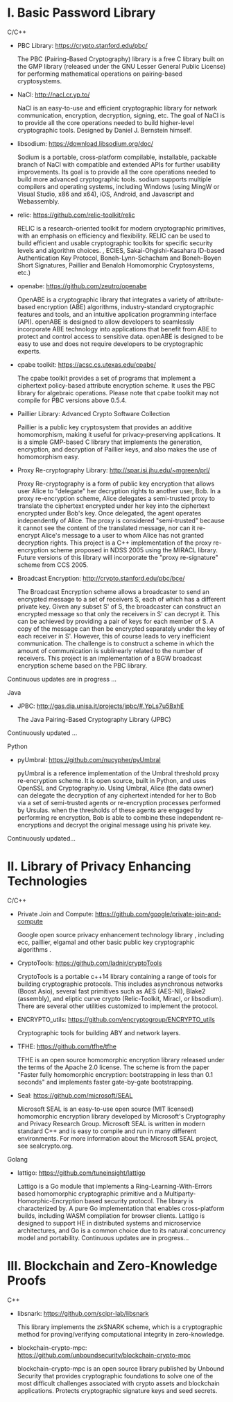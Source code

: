 # I. Basic Password Library

C/C++

- PBC Library: https://crypto.stanford.edu/pbc/

  The PBC (Pairing-Based Cryptography) library is a free C library built on the GMP library (released under the GNU Lesser General Public License) for performing mathematical operations on pairing-based cryptosystems.

- NaCl: http://nacl.cr.yp.to/ 

  NaCl is an easy-to-use and efficient cryptographic library for network communication, encryption, decryption, signing, etc. The goal of NaCl is to provide all the core operations needed to build higher-level cryptographic tools. Designed by Daniel J. Bernstein himself.   

- libsodium: https://download.libsodium.org/doc/ 

  Sodium is a portable, cross-platform compilable, installable, packable branch of NaCl with compatible and extended APIs for further usability improvements. Its goal is to provide all the core operations needed to build more advanced cryptographic tools. sodium supports multiple compilers and operating systems, including Windows (using MingW or Visual Studio, x86 and x64), iOS, Android, and Javascript and Webassembly.

- relic: https://github.com/relic-toolkit/relic

  RELIC is a research-oriented toolkit for modern cryptographic primitives, with an emphasis on efficiency and flexibility. RELIC can be used to build efficient and usable cryptographic toolkits for specific security levels and algorithm choices. , ECIES, Sakai-Ohgishi-Kasahara ID-based Authentication Key Protocol, Boneh-Lynn-Schacham and Boneh-Boyen Short Signatures, Paillier and Benaloh Homomorphic Cryptosystems, etc.)

- openabe: https://github.com/zeutro/openabe

  OpenABE is a cryptographic library that integrates a variety of attribute-based encryption (ABE) algorithms, industry-standard cryptographic features and tools, and an intuitive application programming interface (API). openABE is designed to allow developers to seamlessly incorporate ABE technology into applications that benefit from ABE to protect and control access to sensitive data. openABE is designed to be easy to use and does not require developers to be cryptographic experts.

- cpabe toolkit: https://acsc.cs.utexas.edu/cpabe/

  The cpabe toolkit provides a set of programs that implement a ciphertext policy-based attribute encryption scheme. It uses the PBC library for algebraic operations. Please note that cpabe toolkit may not compile for PBC versions above 0.5.4.

- Paillier Library: Advanced Crypto Software Collection

  Paillier is a public key cryptosystem that provides an additive homomorphism, making it useful for privacy-preserving applications. It is a simple GMP-based C library that implements the generation, encryption, and decryption of Paillier keys, and also makes the use of homomorphism easy.

- Proxy Re-cryptography Library: http://spar.isi.jhu.edu/~mgreen/prl/

  Proxy Re-cryptography is a form of public key encryption that allows user Alice to "delegate" her decryption rights to another user, Bob. In a proxy re-encryption scheme, Alice delegates a semi-trusted proxy to translate the ciphertext encrypted under her key into the ciphertext encrypted under Bob's key. Once delegated, the agent operates independently of Alice. The proxy is considered "semi-trusted" because it cannot see the content of the translated message, nor can it re-encrypt Alice's message to a user to whom Alice has not granted decryption rights. This project is a C++ implementation of the proxy re-encryption scheme proposed in NDSS 2005 using the MIRACL library. Future versions of this library will incorporate the "proxy re-signature" scheme from CCS 2005.

- Broadcast Encryption: http://crypto.stanford.edu/pbc/bce/

  The Broadcast Encryption scheme allows a broadcaster to send an encrypted message to a set of receivers S, each of which has a different private key. Given any subset S' of S, the broadcaster can construct an encrypted message so that only the receivers in S' can decrypt it. This can be achieved by providing a pair of keys for each member of S. A copy of the message can then be encrypted separately under the key of each receiver in S'. However, this of course leads to very inefficient communication. The challenge is to construct a scheme in which the amount of communication is sublinearly related to the number of receivers. This project is an implementation of a BGW broadcast encryption scheme based on the PBC library.

Continuous updates are in progress ...

Java

- JPBC: http://gas.dia.unisa.it/projects/jpbc/#.YpLs7u5BxhE

  The Java Pairing-Based Cryptography Library (JPBC)

Continuously updated ...


Python

- pyUmbral: https://github.com/nucypher/pyUmbral

  pyUmbral is a reference implementation of the Umbral threshold proxy re-encryption scheme. It is open source, built in Python, and uses OpenSSL and Cryptography.io. Using Umbral, Alice (the data owner) can delegate the decryption of any ciphertext intended for her to Bob via a set of semi-trusted agents or re-encryption processes performed by Ursulas. when the thresholds of these agents are engaged by performing re encryption, Bob is able to combine these independent re-encryptions and decrypt the original message using his private key.

Continuously updated...

# II. Library of Privacy Enhancing Technologies

C/C++

- Private Join and Compute: https://github.com/google/private-join-and-compute

  Google open source privacy enhancement technology library , including ecc, paillier, elgamal and other basic public key cryptographic algorithms .

- CryptoTools: https://github.com/ladnir/cryptoTools

  CryptoTools is a portable c++14 library containing a range of tools for building cryptographic protocols. This includes asynchronous networks (Boost Asio), several fast primitives such as AES (AES-NI), Blake2 (assembly), and eliptic curve crypto (Relic-Toolkit, Miracl, or libsodium). There are several other utilities customized to implement the protocol.

- ENCRYPTO_utils: https://github.com/encryptogroup/ENCRYPTO_utils

  Cryptographic tools for building ABY and network layers.

- TFHE: https://github.com/tfhe/tfhe

  TFHE is an open source homomorphic encryption library released under the terms of the Apache 2.0 license. The scheme is from the paper "Faster fully homomorphic encryption: bootstrapping in less than 0.1 seconds" and implements faster gate-by-gate bootstrapping.

- Seal: https://github.com/microsoft/SEAL

  Microsoft SEAL is an easy-to-use open source (MIT licensed) homomorphic encryption library developed by Microsoft's Cryptography and Privacy Research Group. Microsoft SEAL is written in modern standard C++ and is easy to compile and run in many different environments. For more information about the Microsoft SEAL project, see sealcrypto.org.


 
Golang

- lattigo: https://github.com/tuneinsight/lattigo

  Lattigo is a Go module that implements a Ring-Learning-With-Errors based homomorphic cryptographic primitive and a Multiparty-Homorphic-Encryption based security protocol. The library is characterized by. A pure Go implementation that enables cross-platform builds, including WASM compilation for browser clients. Lattigo is designed to support HE in distributed systems and microservice architectures, and Go is a common choice due to its natural concurrency model and portability.
Continuous updates are in progress...


# III. Blockchain and Zero-Knowledge Proofs
C++

- libsnark: https://github.com/scipr-lab/libsnark

  This library implements the zkSNARK scheme, which is a cryptographic method for proving/verifying computational integrity in zero-knowledge.

- blockchain-crypto-mpc: https://github.com/unboundsecurity/blockchain-crypto-mpc

  blockchain-crypto-mpc is an open source library published by Unbound Security that provides cryptographic foundations to solve one of the most difficult challenges associated with crypto assets and blockchain applications. Protects cryptographic signature keys and seed secrets.


